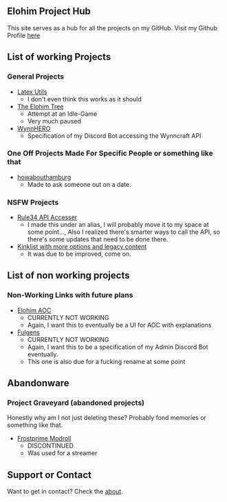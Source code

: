 ## Elohim Project Hub

This site serves as a hub for all the projects on my GitHub.
Visit my Github Profile [here](https://github.com/ElohimHOMM)

## List of working Projects

### General Projects
- [Latex Utils](latex-utils)
    - I don't even think this works as it should
- [The Elohim Tree](the-elohim-tree)
    - Attempt at an Idle-Game
    - Very much paused
- [WynnHERO](WynnHERO) 
    - Specification of my Discord Bot accessing the Wynncraft API

### One Off Projects Made For Specific People or something like that

- [howabouthamburg](howabouthamburg) 
    - Made to ask someone out on a date.

### NSFW Projects

- [Rule34 API Accesser](https://crungolo.github.io/rule34-randomizer/)
    - I made this under an alias, I will probably move it to my space at some point..., Also I realized there's smarter ways to call the API, so there's some updates that need to be done there.
- [Kinklist with more options and legacy content](kinklist) 
    - It was due to be improved, come on.

## List of non working projects

### Non-Working Links with future plans
- [Elohim AOC](elohim-aoc)
    - CURRENTLY NOT WORKING
    - Again, I want this to eventually be a UI for AOC with explanations
- [Fulgens](fulgens)
    - CURRENTLY NOT WORKING
    - Again, I want this to be a specification of my Admin Discord Bot eventually.
    - This one is also due for a fucking rename at some point

## Abandonware

### Project Graveyard (abandoned projects)
Honestly why am I not just deleting these? Probably fond memories or something like that.
- [Frostprime Modroll](frostprimemodroll) 
    - DISCONTINUED
    - Was used for a streamer

## Support or Contact

Want to get in contact? Check the [about](about).
